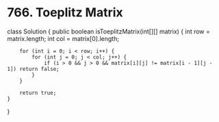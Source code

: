 # 766. Toeplitz Matrix

class Solution { public boolean isToeplitzMatrix\(int\[\]\[\] matrix\) { int row = matrix.length; int col = matrix\[0\].length;

```text
    for (int i = 0; i < row; i++) {
        for (int j = 0; j < col; j++) {
            if (i > 0 && j > 0 && matrix[i][j] != matrix[i - 1][j - 1]) return false;
        }
    }

    return true;
}
```

}

